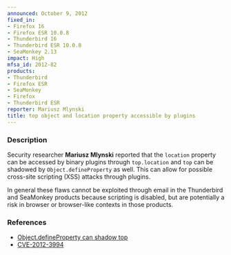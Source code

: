 ```yaml
---
announced: October 9, 2012
fixed_in:
- Firefox 16
- Firefox ESR 10.0.8
- Thunderbird 16
- Thunderbird ESR 10.0.8
- SeaMonkey 2.13
impact: High
mfsa_id: 2012-82
products:
- Thunderbird
- Firefox ESR
- SeaMonkey
- Firefox
- Thunderbird ESR
reporter: Mariusz Mlynski
title: top object and location property accessible by plugins
---
```


<h3>Description</h3>

<p>Security researcher <strong>Mariusz Mlynski</strong> reported that the
<code>location</code> property can be accessed by binary plugins through
<code>top.location</code> and <code>top</code> can be shadowed by
<code>Object.defineProperty</code> as well. This can allow for possible
cross-site scripting (XSS) attacks through plugins.
</p>

<p class="note">In general these flaws cannot be exploited through email in the
Thunderbird and SeaMonkey products because scripting is disabled, but are
potentially a risk in browser or browser-like contexts in those products.</p>


<h3>References</h3>

<ul>
  <li><a href="https://bugzilla.mozilla.org/show_bug.cgi?id=765527">
      Object.defineProperty can shadow top</a></li>
 <li><a href="http://cve.mitre.org/cgi-bin/cvename.cgi?name=CVE-2012-3994" class="ex-ref">CVE-2012-3994</a></li>
</ul>



